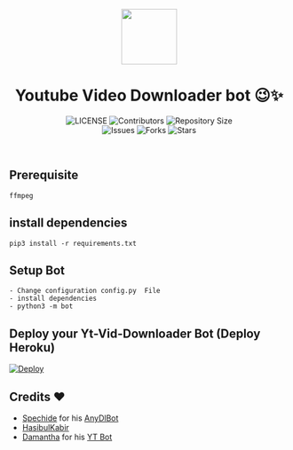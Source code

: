 <p align="center">
      <img style="width:100px; height: 100px;"  src=![image](https://user-images.githubusercontent.com/106463065/173831710-0972ca04-5f35-4b62-973f-989cd3619ddf.png)</p>
                                <h1 align="center"><b>Youtube Video Downloader bot 😉✨</b></h1>  
                                
 <p align="center">
    <img src="https://img.shields.io/github/license/gbimsath/Yt-Vid-Downloader?style=for-the-badge&logo=appveyor" alt="LICENSE">
    <img src="https://img.shields.io/github/contributors/gbimsath/Yt-Vid-Downloader?style=for-the-badge&logo=appveyor" alt="Contributors">
    <img src="https://img.shields.io/github/repo-size/gbimsath/Yt-Vid-Downloader?style=for-the-badge&logo=appveyor" alt="Repository Size"> <br>
    <img src="https://img.shields.io/github/issues/gbimsath/Yt-Vid-Downloader?style=for-the-badge&logo=appveyor" alt="Issues">
    <img src="https://img.shields.io/github/forks/gbimsath/Yt-Vid-Downloader?style=for-the-badge&logo=appveyor" alt="Forks">
    <img src="https://img.shields.io/github/stars/gbimsath/Yt-Vid-Downloader?style=for-the-badge&logo=appveyor" alt="Stars">
    
</p><br>                               

## Prerequisite
    ffmpeg
  
    
## install dependencies
    pip3 install -r requirements.txt


## Setup Bot
    - Change configuration config.py  File
    - install dependencies
    - python3 -m bot
    
  ## Deploy your Yt-Vid-Downloader Bot  (Deploy Heroku)
[![Deploy](https://www.herokucdn.com/deploy/button.svg)](https://heroku.com/deploy?template=https://github.com/gbimsath/Yt-Vid-Downloader)

    
## Credits ❤️ 
* [Spechide](https://telegram.dog/SpEcHIDe) for his [AnyDlBot](https://github.com/SpEcHiDe/AnyDLBot)
* [HasibulKabir](https://telegram.dog/HasibulKabir)
* [Damantha](https://telegram.dog/MrItzMe) for his [YT Bot](https://github.com/Damantha126/Youtube-Downloader-Bot)


